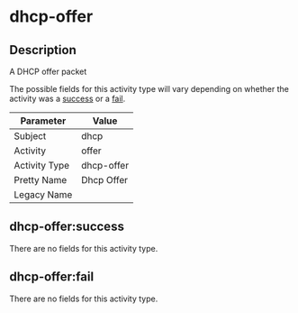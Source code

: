 dhcp-offer
==========

Description
-----------
A DHCP offer packet

The possible fields for this activity type will vary depending on whether the activity was a [success](#dhcp-offersuccess) or a [fail](#dhcp-offerfail).

| Parameter     | Value      |
| ------------- | ---------- |
| Subject       | dhcp       |
| Activity      | offer      |
| Activity Type | dhcp-offer |
| Pretty Name   | Dhcp Offer |
| Legacy Name   |            |

dhcp-offer:success
------------------

There are no fields for this activity type.


dhcp-offer:fail
---------------

There are no fields for this activity type.
